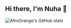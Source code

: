## Hi there, I'm Nuha 👋

![AfroOrange's GitHub stats](https://github-readme-stats.vercel.app/api?username=AfroOrange&show_icons=true&theme=transparent)
